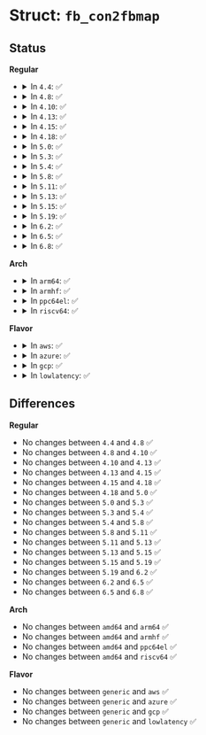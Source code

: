 # Struct: <code>fb_con2fbmap</code>

## Status
<b>Regular</b>
<ul>
<li>
<details>
<summary>In <code>4.4</code>: ✅</summary>

```c
struct fb_con2fbmap {
    __u32 console;
    __u32 framebuffer;
};
```
</details>
</li>
<li>
<details>
<summary>In <code>4.8</code>: ✅</summary>

```c
struct fb_con2fbmap {
    __u32 console;
    __u32 framebuffer;
};
```
</details>
</li>
<li>
<details>
<summary>In <code>4.10</code>: ✅</summary>

```c
struct fb_con2fbmap {
    __u32 console;
    __u32 framebuffer;
};
```
</details>
</li>
<li>
<details>
<summary>In <code>4.13</code>: ✅</summary>

```c
struct fb_con2fbmap {
    __u32 console;
    __u32 framebuffer;
};
```
</details>
</li>
<li>
<details>
<summary>In <code>4.15</code>: ✅</summary>

```c
struct fb_con2fbmap {
    __u32 console;
    __u32 framebuffer;
};
```
</details>
</li>
<li>
<details>
<summary>In <code>4.18</code>: ✅</summary>

```c
struct fb_con2fbmap {
    __u32 console;
    __u32 framebuffer;
};
```
</details>
</li>
<li>
<details>
<summary>In <code>5.0</code>: ✅</summary>

```c
struct fb_con2fbmap {
    __u32 console;
    __u32 framebuffer;
};
```
</details>
</li>
<li>
<details>
<summary>In <code>5.3</code>: ✅</summary>

```c
struct fb_con2fbmap {
    __u32 console;
    __u32 framebuffer;
};
```
</details>
</li>
<li>
<details>
<summary>In <code>5.4</code>: ✅</summary>

```c
struct fb_con2fbmap {
    __u32 console;
    __u32 framebuffer;
};
```
</details>
</li>
<li>
<details>
<summary>In <code>5.8</code>: ✅</summary>

```c
struct fb_con2fbmap {
    __u32 console;
    __u32 framebuffer;
};
```
</details>
</li>
<li>
<details>
<summary>In <code>5.11</code>: ✅</summary>

```c
struct fb_con2fbmap {
    __u32 console;
    __u32 framebuffer;
};
```
</details>
</li>
<li>
<details>
<summary>In <code>5.13</code>: ✅</summary>

```c
struct fb_con2fbmap {
    __u32 console;
    __u32 framebuffer;
};
```
</details>
</li>
<li>
<details>
<summary>In <code>5.15</code>: ✅</summary>

```c
struct fb_con2fbmap {
    __u32 console;
    __u32 framebuffer;
};
```
</details>
</li>
<li>
<details>
<summary>In <code>5.19</code>: ✅</summary>

```c
struct fb_con2fbmap {
    __u32 console;
    __u32 framebuffer;
};
```
</details>
</li>
<li>
<details>
<summary>In <code>6.2</code>: ✅</summary>

```c
struct fb_con2fbmap {
    __u32 console;
    __u32 framebuffer;
};
```
</details>
</li>
<li>
<details>
<summary>In <code>6.5</code>: ✅</summary>

```c
struct fb_con2fbmap {
    __u32 console;
    __u32 framebuffer;
};
```
</details>
</li>
<li>
<details>
<summary>In <code>6.8</code>: ✅</summary>

```c
struct fb_con2fbmap {
    __u32 console;
    __u32 framebuffer;
};
```
</details>
</li>
</ul>
<b>Arch</b>
<ul>
<li>
<details>
<summary>In <code>arm64</code>: ✅</summary>

```c
struct fb_con2fbmap {
    __u32 console;
    __u32 framebuffer;
};
```
</details>
</li>
<li>
<details>
<summary>In <code>armhf</code>: ✅</summary>

```c
struct fb_con2fbmap {
    __u32 console;
    __u32 framebuffer;
};
```
</details>
</li>
<li>
<details>
<summary>In <code>ppc64el</code>: ✅</summary>

```c
struct fb_con2fbmap {
    __u32 console;
    __u32 framebuffer;
};
```
</details>
</li>
<li>
<details>
<summary>In <code>riscv64</code>: ✅</summary>

```c
struct fb_con2fbmap {
    __u32 console;
    __u32 framebuffer;
};
```
</details>
</li>
</ul>
<b>Flavor</b>
<ul>
<li>
<details>
<summary>In <code>aws</code>: ✅</summary>

```c
struct fb_con2fbmap {
    __u32 console;
    __u32 framebuffer;
};
```
</details>
</li>
<li>
<details>
<summary>In <code>azure</code>: ✅</summary>

```c
struct fb_con2fbmap {
    __u32 console;
    __u32 framebuffer;
};
```
</details>
</li>
<li>
<details>
<summary>In <code>gcp</code>: ✅</summary>

```c
struct fb_con2fbmap {
    __u32 console;
    __u32 framebuffer;
};
```
</details>
</li>
<li>
<details>
<summary>In <code>lowlatency</code>: ✅</summary>

```c
struct fb_con2fbmap {
    __u32 console;
    __u32 framebuffer;
};
```
</details>
</li>
</ul>

## Differences
<b>Regular</b>
<ul>
<li>
No changes between <code>4.4</code> and <code>4.8</code> ✅
</li>
<li>
No changes between <code>4.8</code> and <code>4.10</code> ✅
</li>
<li>
No changes between <code>4.10</code> and <code>4.13</code> ✅
</li>
<li>
No changes between <code>4.13</code> and <code>4.15</code> ✅
</li>
<li>
No changes between <code>4.15</code> and <code>4.18</code> ✅
</li>
<li>
No changes between <code>4.18</code> and <code>5.0</code> ✅
</li>
<li>
No changes between <code>5.0</code> and <code>5.3</code> ✅
</li>
<li>
No changes between <code>5.3</code> and <code>5.4</code> ✅
</li>
<li>
No changes between <code>5.4</code> and <code>5.8</code> ✅
</li>
<li>
No changes between <code>5.8</code> and <code>5.11</code> ✅
</li>
<li>
No changes between <code>5.11</code> and <code>5.13</code> ✅
</li>
<li>
No changes between <code>5.13</code> and <code>5.15</code> ✅
</li>
<li>
No changes between <code>5.15</code> and <code>5.19</code> ✅
</li>
<li>
No changes between <code>5.19</code> and <code>6.2</code> ✅
</li>
<li>
No changes between <code>6.2</code> and <code>6.5</code> ✅
</li>
<li>
No changes between <code>6.5</code> and <code>6.8</code> ✅
</li>
</ul>
<b>Arch</b>
<ul>
<li>
No changes between <code>amd64</code> and <code>arm64</code> ✅
</li>
<li>
No changes between <code>amd64</code> and <code>armhf</code> ✅
</li>
<li>
No changes between <code>amd64</code> and <code>ppc64el</code> ✅
</li>
<li>
No changes between <code>amd64</code> and <code>riscv64</code> ✅
</li>
</ul>
<b>Flavor</b>
<ul>
<li>
No changes between <code>generic</code> and <code>aws</code> ✅
</li>
<li>
No changes between <code>generic</code> and <code>azure</code> ✅
</li>
<li>
No changes between <code>generic</code> and <code>gcp</code> ✅
</li>
<li>
No changes between <code>generic</code> and <code>lowlatency</code> ✅
</li>
</ul>
